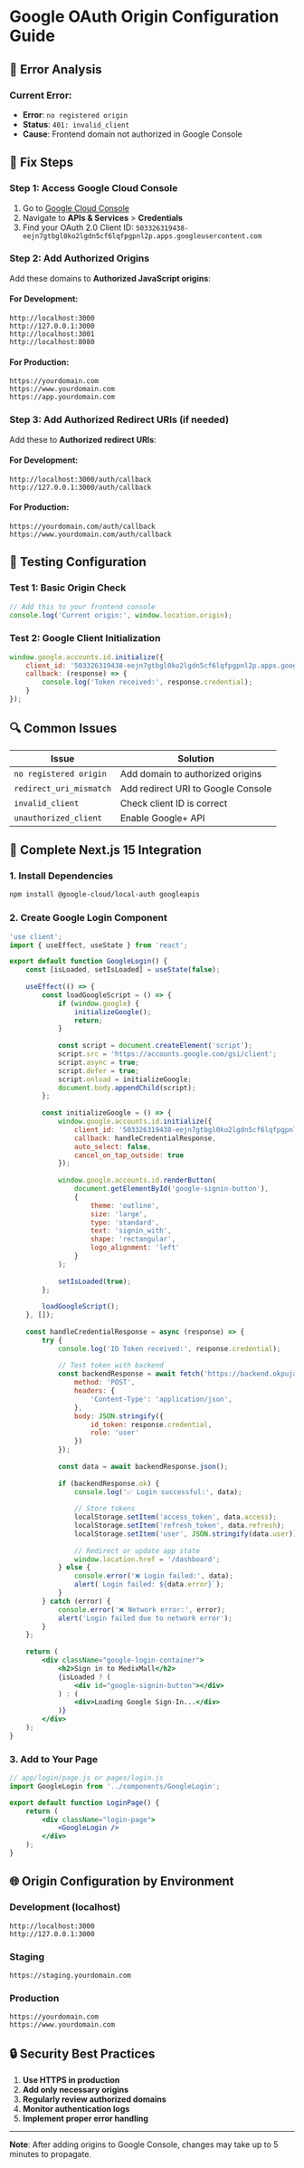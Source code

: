 # Google OAuth Origin Configuration Guide

## 🚨 Error Analysis

### Current Error:
- **Error**: `no registered origin`
- **Status**: `401: invalid_client`
- **Cause**: Frontend domain not authorized in Google Console

## 🔧 Fix Steps

### Step 1: Access Google Cloud Console
1. Go to [Google Cloud Console](https://console.cloud.google.com/)
2. Navigate to **APIs & Services** > **Credentials**
3. Find your OAuth 2.0 Client ID: `503326319438-eejn7gtbgl0ko2lgdn5cf6lqfpgpnl2p.apps.googleusercontent.com`

### Step 2: Add Authorized Origins
Add these domains to **Authorized JavaScript origins**:

#### For Development:
```
http://localhost:3000
http://127.0.0.1:3000
http://localhost:3001
http://localhost:8080
```

#### For Production:
```
https://yourdomain.com
https://www.yourdomain.com
https://app.yourdomain.com
```

### Step 3: Add Authorized Redirect URIs (if needed)
Add these to **Authorized redirect URIs**:

#### For Development:
```
http://localhost:3000/auth/callback
http://127.0.0.1:3000/auth/callback
```

#### For Production:
```
https://yourdomain.com/auth/callback
https://www.yourdomain.com/auth/callback
```

## 🧪 Testing Configuration

### Test 1: Basic Origin Check
```javascript
// Add this to your frontend console
console.log('Current origin:', window.location.origin);
```

### Test 2: Google Client Initialization
```javascript
window.google.accounts.id.initialize({
    client_id: '503326319438-eejn7gtbgl0ko2lgdn5cf6lqfpgpnl2p.apps.googleusercontent.com',
    callback: (response) => {
        console.log('Token received:', response.credential);
    }
});
```

## 🔍 Common Issues

| Issue | Solution |
|-------|----------|
| `no registered origin` | Add domain to authorized origins |
| `redirect_uri_mismatch` | Add redirect URI to Google Console |
| `invalid_client` | Check client ID is correct |
| `unauthorized_client` | Enable Google+ API |

## 📝 Complete Next.js 15 Integration

### 1. Install Dependencies
```bash
npm install @google-cloud/local-auth googleapis
```

### 2. Create Google Login Component
```jsx
'use client';
import { useEffect, useState } from 'react';

export default function GoogleLogin() {
    const [isLoaded, setIsLoaded] = useState(false);
    
    useEffect(() => {
        const loadGoogleScript = () => {
            if (window.google) {
                initializeGoogle();
                return;
            }
            
            const script = document.createElement('script');
            script.src = 'https://accounts.google.com/gsi/client';
            script.async = true;
            script.defer = true;
            script.onload = initializeGoogle;
            document.body.appendChild(script);
        };
        
        const initializeGoogle = () => {
            window.google.accounts.id.initialize({
                client_id: '503326319438-eejn7gtbgl0ko2lgdn5cf6lqfpgpnl2p.apps.googleusercontent.com',
                callback: handleCredentialResponse,
                auto_select: false,
                cancel_on_tap_outside: true
            });
            
            window.google.accounts.id.renderButton(
                document.getElementById('google-signin-button'),
                {
                    theme: 'outline',
                    size: 'large',
                    type: 'standard',
                    text: 'signin_with',
                    shape: 'rectangular',
                    logo_alignment: 'left'
                }
            );
            
            setIsLoaded(true);
        };
        
        loadGoogleScript();
    }, []);
    
    const handleCredentialResponse = async (response) => {
        try {
            console.log('ID Token received:', response.credential);
            
            // Test token with backend
            const backendResponse = await fetch('https://backend.okpuja.in/api/accounts/login/google/', {
                method: 'POST',
                headers: {
                    'Content-Type': 'application/json',
                },
                body: JSON.stringify({
                    id_token: response.credential,
                    role: 'user'
                })
            });
            
            const data = await backendResponse.json();
            
            if (backendResponse.ok) {
                console.log('✅ Login successful:', data);
                
                // Store tokens
                localStorage.setItem('access_token', data.access);
                localStorage.setItem('refresh_token', data.refresh);
                localStorage.setItem('user', JSON.stringify(data.user));
                
                // Redirect or update app state
                window.location.href = '/dashboard';
            } else {
                console.error('❌ Login failed:', data);
                alert(`Login failed: ${data.error}`);
            }
        } catch (error) {
            console.error('❌ Network error:', error);
            alert('Login failed due to network error');
        }
    };
    
    return (
        <div className="google-login-container">
            <h2>Sign in to MedixMall</h2>
            {isLoaded ? (
                <div id="google-signin-button"></div>
            ) : (
                <div>Loading Google Sign-In...</div>
            )}
        </div>
    );
}
```

### 3. Add to Your Page
```jsx
// app/login/page.js or pages/login.js
import GoogleLogin from '../components/GoogleLogin';

export default function LoginPage() {
    return (
        <div className="login-page">
            <GoogleLogin />
        </div>
    );
}
```

## 🌐 Origin Configuration by Environment

### Development (localhost)
```
http://localhost:3000
http://127.0.0.1:3000
```

### Staging
```
https://staging.yourdomain.com
```

### Production
```
https://yourdomain.com
https://www.yourdomain.com
```

## 🔒 Security Best Practices

1. **Use HTTPS in production**
2. **Add only necessary origins**
3. **Regularly review authorized domains**
4. **Monitor authentication logs**
5. **Implement proper error handling**

---

**Note**: After adding origins to Google Console, changes may take up to 5 minutes to propagate.
